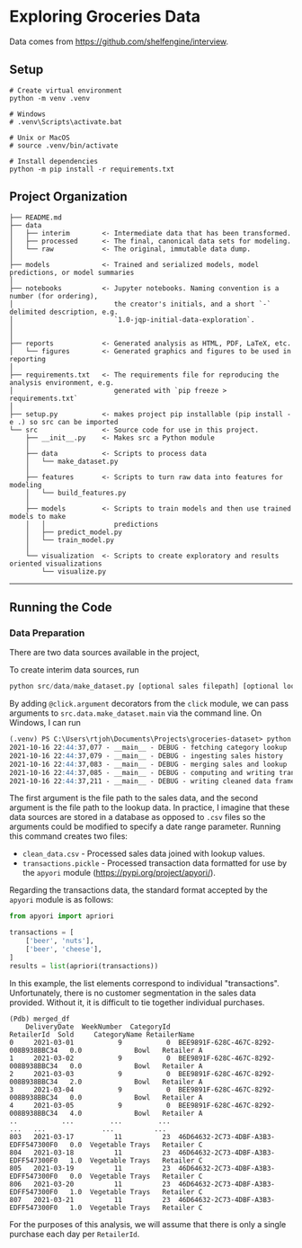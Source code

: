 
# Exploring Groceries Data

Data comes from https://github.com/shelfengine/interview.

## Setup

```
# Create virtual environment
python -m venv .venv

# Windows
# .venv\Scripts\activate.bat

# Unix or MacOS
# source .venv/bin/activate

# Install dependencies
python -m pip install -r requirements.txt
```

## Project Organization

    ├── README.md
    ├── data
    │   ├── interim        <- Intermediate data that has been transformed.
    │   ├── processed      <- The final, canonical data sets for modeling.
    │   └── raw            <- The original, immutable data dump.
    │
    ├── models             <- Trained and serialized models, model predictions, or model summaries
    │
    ├── notebooks          <- Jupyter notebooks. Naming convention is a number (for ordering),
    │                         the creator's initials, and a short `-` delimited description, e.g.
    │                         `1.0-jqp-initial-data-exploration`.
    │
    │
    ├── reports            <- Generated analysis as HTML, PDF, LaTeX, etc.
    │   └── figures        <- Generated graphics and figures to be used in reporting
    │
    ├── requirements.txt   <- The requirements file for reproducing the analysis environment, e.g.
    │                         generated with `pip freeze > requirements.txt`
    │
    ├── setup.py           <- makes project pip installable (pip install -e .) so src can be imported
    └── src                <- Source code for use in this project.
        ├── __init__.py    <- Makes src a Python module
        │
        ├── data           <- Scripts to process data
        │   └── make_dataset.py
        │
        ├── features       <- Scripts to turn raw data into features for modeling
        │   └── build_features.py
        │
        ├── models         <- Scripts to train models and then use trained models to make
        │   │                 predictions
        │   ├── predict_model.py
        │   └── train_model.py
        │
        └── visualization  <- Scripts to create exploratory and results oriented visualizations
            └── visualize.py


--------

## Running the Code

### Data Preparation

There are two data sources available in the project, 

To create interim data sources, run

```python
python src/data/make_dataset.py [optional sales filepath] [optional lookup filepath]
```

By adding `@click.argument` decorators from the `click` module, we can pass arguments to `src.data.make_dataset.main` via the command line. On Windows, I can run

```markdown
(.venv) PS C:\Users\rtjoh\Documents\Projects\groceries-dataset> python src/data/make_dataset.py .\data\raw\8570071016.csv .\data\raw\3390929248.csv
2021-10-16 22:44:37,077 - __main__ - DEBUG - fetching category lookup
2021-10-16 22:44:37,079 - __main__ - DEBUG - ingesting sales history
2021-10-16 22:44:37,083 - __main__ - DEBUG - merging sales and lookup
2021-10-16 22:44:37,085 - __main__ - DEBUG - computing and writing transactions data
2021-10-16 22:44:37,211 - __main__ - DEBUG - writing cleaned data frame
```

The first argument is the file path to the sales data, and the second argument is the file path to the lookup data. In practice, I imagine that these data sources are stored in a database as opposed to `.csv` files so the arguments could be modified to specify a date range parameter. Running this command creates two files:

* `clean_data.csv` - Processed sales data joined with lookup values.
* `transactions.pickle` - Processed transaction data formatted for use by the `apyori` module (https://pypi.org/project/apyori/).

Regarding the transactions data, the standard format accepted by the `apyori` module is as follows:

```python
from apyori import apriori

transactions = [
    ['beer', 'nuts'],
    ['beer', 'cheese'],
]
results = list(apriori(transactions))
```

In this example, the list elements correspond to individual "transactions". Unfortunately, there is no customer segmentation in the sales data provided. Without it, it is difficult to tie together individual purchases.

```
(Pdb) merged_df
    DeliveryDate  WeekNumber  CategoryId                            RetailerId  Sold     CategoryName RetailerName
0     2021-03-01           9           0  BEE9891F-628C-467C-8292-008B938BBC34   0.0             Bowl   Retailer A
1     2021-03-02           9           0  BEE9891F-628C-467C-8292-008B938BBC34   0.0             Bowl   Retailer A
2     2021-03-03           9           0  BEE9891F-628C-467C-8292-008B938BBC34   2.0             Bowl   Retailer A
3     2021-03-04           9           0  BEE9891F-628C-467C-8292-008B938BBC34   0.0             Bowl   Retailer A
4     2021-03-05           9           0  BEE9891F-628C-467C-8292-008B938BBC34   4.0             Bowl   Retailer A
..           ...         ...         ...                                   ...   ...              ...          ...
803   2021-03-17          11          23  46D64632-2C73-4DBF-A3B3-EDFF547300F0   0.0  Vegetable Trays   Retailer C
804   2021-03-18          11          23  46D64632-2C73-4DBF-A3B3-EDFF547300F0   1.0  Vegetable Trays   Retailer C
805   2021-03-19          11          23  46D64632-2C73-4DBF-A3B3-EDFF547300F0   0.0  Vegetable Trays   Retailer C
806   2021-03-20          11          23  46D64632-2C73-4DBF-A3B3-EDFF547300F0   1.0  Vegetable Trays   Retailer C
807   2021-03-21          11          23  46D64632-2C73-4DBF-A3B3-EDFF547300F0   1.0  Vegetable Trays   Retailer C
```

For the purposes of this analysis, we will assume that there is only a single purchase each day per `RetailerId`.


